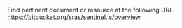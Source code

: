 Find pertinent document or resource at the following URL:
https://bitbucket.org/sras/sentinel.js/overview
